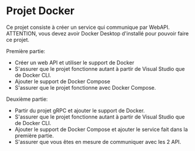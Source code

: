 # Projet Docker
Ce projet consiste à créer un service qui communique par WebAPI. ATTENTION, vous devez avoir Docker Desktop d'installé pour pouvoir faire ce projet.

Première partie:
- Créer un web API et utiliser le support de Docker
- S'assurer que le projet fonctionne autant à partir de Visual Studio que de Docker CLI.
- Ajouter le support de Docker Compose
- S'assurer que le projet fonctionne avec Docker Compose.

Deuxième partie:
- Partir du projet gRPC et ajouter le support de Docker.
- S'assurer que le projet fonctionne autant à partir de Visual Studio que de Docker CLI.
- Ajouter le support de Docker Compose et ajouter le service fait dans la première partie.
- S'assurer que vous êtes en mesure de communiquer avec les 2 API.
